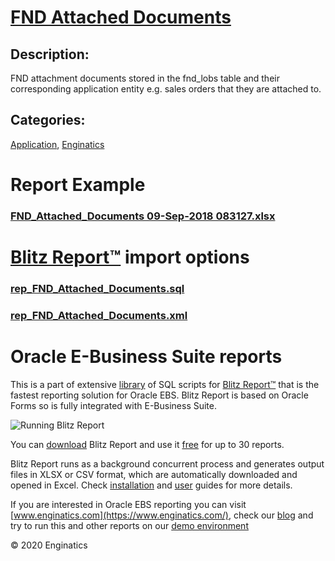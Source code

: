 # [FND Attached Documents](https://www.enginatics.com/reports/fnd-attached-documents)
## Description: 
FND attachment documents stored in the fnd_lobs table and their corresponding application entity e.g. sales orders that they are attached to.
## Categories: 
[Application](https://www.enginatics.com/library/?pg=1&category[]=Application), [Enginatics](https://www.enginatics.com/library/?pg=1&category[]=Enginatics)
# Report Example
### [FND_Attached_Documents 09-Sep-2018 083127.xlsx](https://www.enginatics.com/example/fnd-attached-documents)
# [Blitz Report™](https://www.enginatics.com/blitz-report) import options
### [rep_FND_Attached_Documents.sql](https://www.enginatics.com/export/fnd-attached-documents)
### [rep_FND_Attached_Documents.xml](https://www.enginatics.com/xml/fnd-attached-documents)
# Oracle E-Business Suite reports

This is a part of extensive [library](https://www.enginatics.com/library/) of SQL scripts for [Blitz Report™](https://www.enginatics.com/blitz-report/) that is the fastest reporting solution for Oracle EBS. Blitz Report is based on Oracle Forms so is fully integrated with E-Business Suite. 

![Running Blitz Report](https://www.enginatics.com/wp-content/uploads/2018/01/Running-blitz-report.png) 

You can [download](https://www.enginatics.com/download/) Blitz Report and use it [free](https://www.enginatics.com/pricing/) for up to 30 reports. 

Blitz Report runs as a background concurrent process and generates output files in XLSX or CSV format, which are automatically downloaded and opened in Excel. Check [installation](https://www.enginatics.com/installation-guide/) and [user](https://www.enginatics.com/user-guide/) guides for more details.

If you are interested in Oracle EBS reporting you can visit [www.enginatics.com](https://www.enginatics.com/), check our [blog](https://www.enginatics.com/blog) and try to run this and other reports on our [demo environment](http://demo.enginatics.com/)

© 2020 Enginatics